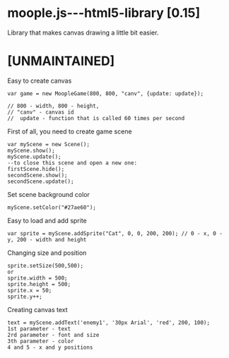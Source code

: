 # moople.js---html5-library [0.15]
Library that makes canvas drawing a little bit easier.

# [UNMAINTAINED]

Easy to create canvas
```
var game = new MoopleGame(800, 800, "canv", {update: update});

// 800 - width, 800 - height,
// "canv" - canvas id
//  update - function that is called 60 times per second
```

First of all, you need to create game scene
```
var myScene = new Scene();
myScene.show();
myScene.update();
--to close this scene and open a new one:
firstScene.hide();
secondScene.show();
secondScene.update();
```

Set scene background color
```
myScene.setColor("#27ae60");
```

Easy to load and add sprite
```
var sprite = myScene.addSprite("Cat", 0, 0, 200, 200); // 0 - x, 0 - y, 200 - width and height
```

Changing size and position
```
sprite.setSize(500,500);
or
sprite.width = 500;
sprite.height = 500;
sprite.x = 50;
sprite.y++;
```

Creating canvas text
```
text = myScene.addText('enemy1', '30px Arial', 'red', 200, 100);
1st parameter - text
2rd parameter - font and size
3th parameter - color
4 and 5 - x and y positions
```
